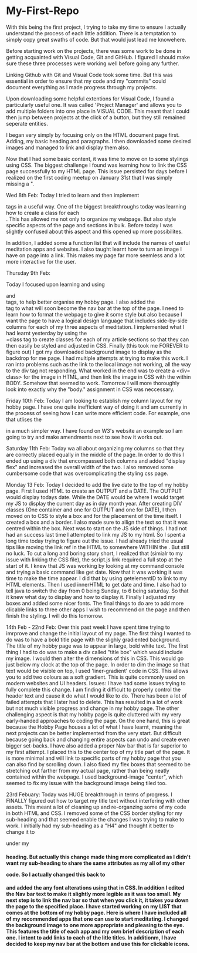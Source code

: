 # My-First-Repo

With this being the first project, I trying to take my time to ensure I actually understand the process of
each little addition. There is a temptation to simply copy great swaths of code. But that would just lead me knowehere.

Before starting work on the projects, there was some work to be done in getting acquainted with Visual Code, Git and GitHub. I figured I should make sure these three processes were working well before going any further.

Linking Github with Git and Visual Code took some time. But this was essential in order to ensure that my code and my "commits" could document everything as I made progress through my projects.

Upon downloading some helpful extentions for Visual Code, I found a particularly useful one.
It was called 'Project Manager' and allows you to add multiple folders into one place in VISUAL CODE. This meant that I could then jump between projects at the click of a button, but they still remained seperate entities.

I began very simply by focusing only on the HTML document page first. Adding, my basic heading and paragraphs. I then downloaded some desired images and managed to link and display them also.

Now that I had some basic content, it was time to move on to some stylings using CSS.
The biggest challenge I found was learning how to link the CSS page successfully to my HTML page. This issue persisted for days before I realized on the first coding meetup on January 31st that I was simply missing a ".

Wed 8th Feb:
Today I tried to learn and then implement <div> tags in a useful way.
One of the biggest breakthroughs today was learning how to create a class for each <div>. This has allowed me not only to organize my webpage. But also style specific aspects of the page and sections in bulk. Before today I was slightly confused about this aspect and this opened up more possibilites.

In addition, I added some a function list that will include the names of useful meditation apps and websites.
I also taught learnt how to turn an image I have on page into a link. This makes my page far more seemless and a lot more interactive for the user.

Thursday 9th Feb:

Today I focused upon learning and using <article> and <section> tags, to help better organise my hobby page.
I also added the <nav> tag to what will soon become the nav bar at the top of the page.
I need to learn how to format the webpage to give it some style but also because I want the page to have a logical design language that includes side-by-side columns for each of my three aspects of meditation.
I implemented what I had learnt yesterday by using the <div>=class tag to create classes for each of my article sections so that they can then
easily be styled and adjusted in CSS.
Finally (this took me FOREVER to figure out) I got my downloaded background image to display as the backdrop for me page.
I had multiple attempts at trying to make this work. I ran into problems such as the link to the local image not working, all the way to the div tag not responding. What worked in the end was to create a <div= class> for the image in HTML, and then link the image in CSS with the within BODY. Somehow that seemed to work. Tomorrow I will more thoroughly look into exactly why the "body." assignment in CSS was neccessary.

Friday 10th Feb:
Today I am looking to establish my column layout for my hobby page. I have one quite inefficient way of doing it and am currently in the
process of seeing how I can write more efficient code. For example, one that utlises the <Div> in a much simpler way.
I have found on W3's website an example so I am going to try and make amendments next to see how it works out.

Saturday 11th Feb:
Today wa all about organizing my columns so that they are correctly placed equally in the middle of the page. In order to do this I ended up using a div that encompassed both columns and added "display flex" and increased the overall width of the two.
I also removed some cumbersome code that was overcomplicating the styling css page.

Monday 13 Feb:
Today I decided to add the live date to the top of my hobby page. First I used HTML to create an OUTPUT and a DATE. The OUTPUT would display todays date. While the DATE would be where I would target my JS to display the current day as in day month year.
After creating DIV classes (One container and one for OUTPUT and one for DATE), I then moved on to CSS to style a box and for the placement of the time itself. I created a box and a border. I also made sure to allign the text so that it was centred within the box.
Next was to start on the JS side of things. I had not had an success last time I attempted to link my JS to my html. So I spent a long time today trying to figure out the issue. I had already tried the usual tips like moving the link ref in the HTML to somewhere WITHIN the <body>. But still no luck. To cut a long and boring story short, I realized that (simialr to my issue with linking the CSS file), the script.js link required a full stop at the start of it.
I knew that JS was working by looking at my command console and trying a basic command like get date. Now that it was working it was time to make the time appear. I did that by using getelementID to link to my HTML elements. Then I used innerHTML to get date and time. I also had to tell java to switch the day from 0 being Sunday, to 6 being saturday. So that it knew what day to display and how to display it.
Finally I adjusted my boxes and added some nicer fonts.
The final things to do are to add more clicable links to three other apps I wish to recommend on the page and then finish the styling.
I will do this tomorrow.

14th Feb - 22nd Feb:
Over this past week I have spent time trying to imrprove and change the initial layout of my page. The first thing I wanted to do was to have a bold title page with the slighly gradiented background. The title of my hobby page was to appear in large, bold white text. The first thing I had to do was to make a div called "title box" which would include my image. I would then alter the dimensions of this in CSS. This would go just below my clock at the top of the page. In order to dim the image so that text would be visible on top, I used 'liner-gradient' code in CSS. This allows you to add two colours as a soft gradient. This is quite commonly used on modern websites and UI headers.
Issues: I have had some issues trying to fully complete this change. I am finding it difficult to properly control the header text and cause it do what I would like to do. There has been a lot of failed attempts that I later had to delete. This has resulted in a lot of work but not much visible progress and change in my hobby page.
The other challenging aspect is that my hobby page is quite cluttered with my very early-handed approaches to coding the page. On the one hand, this is great because the Hobby Page houses a lot of what I have learnt, meaning the next projects can be better implemented from the very start. But difficult because going back and changing entire aspects can undo and create even bigger set-backs.
I have also added a proper Nav bar that is far superior to my first attempt. I placed this to the center top of my title part of the page. It is more minimal and will link to specific parts of my hobby page that you can also find by scrolling down.
I also fixed my flex boxes that seemed to be stretching out farther from my actual page, rather than being neatly contained within the webpage.
I used background-image "center", which seemed to fix my issue with the background image being tiled too.

23rd Febuary:
Today was HUGE breakthrough in terms of progress. I FINALLY figured out how to target my title text without interfering with other assets. This meant a lot of cleaning up and re-organzing some of my code in both HTML and CSS.
I removed some of the CSS border styling for my sub-heading and that seemed enable the changes I was trying to make to work. I initially had my sub-heading as a "H4" and thought it better to change it to <p> under my <h1> heading. But actually this change made thing more complicated as I didn't want my sub-heading to share the same attributes as my all of my other <p> code. So I actually changed this back to <h4> and added the any font alterations using that in CSS.
In addition I edited the Nav bar text to make it slightly more legible as it was too small.
My next step is to link the nav bar so that when you click it, it takes you down the page to the specified place.
I have started working on my LIST that comes at the bottom of my hobby page. Here is where I have included all of my recommended apps that one
can use to start meditating. I changed the background image to one more appropriate and pleasing to the eye.
This features the title of each app and my own brief description of each one. I intent to add links to each of the litle titles.
In additionm, I have decided to keep my nav bar at the bottom and use this for clickable icons.
